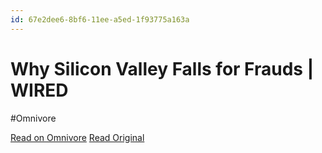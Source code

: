```yaml
---
id: 67e2dee6-8bf6-11ee-a5ed-1f93775a163a
---
```


# Why Silicon Valley Falls for Frauds | WIRED
#Omnivore

[Read on Omnivore](https://omnivore.app/me/why-silicon-valley-falls-for-frauds-wired-18c091f3d11)
[Read Original](https://www.wired.com/story/why-silicon-valley-falls-for-frauds/)

